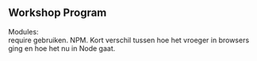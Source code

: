 ## Workshop Program
Modules:  
require gebruiken. NPM. Kort verschil tussen hoe het vroeger in browsers ging en hoe het nu in Node gaat.